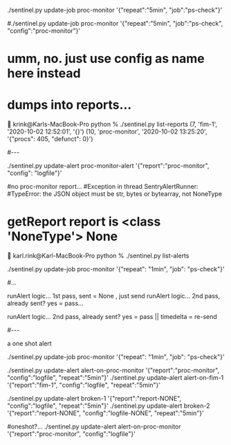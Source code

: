 
./sentinel.py update-job proc-monitor '{"repeat":"5min", "job":"ps-check"}'

#./sentinel.py update-job proc-monitor '{"repeat":"5min", "job":"ps-check", "config":"proc-monitor"}'
#  umm, no.  just use config as name here instead


# dumps into reports...
🎃 krink@Karls-MacBook-Pro python % ./sentinel.py list-reports
(7, 'fim-1', '2020-10-02 12:52:01', '{}')
(10, 'proc-monitor', '2020-10-02 13:25:20', '{"procs": 405, "defunct": 0}')


#---


./sentinel.py update-alert proc-monitor-alert '{"report":"proc-monitor", "config": "logfile"}' 

#no proc-monitor report...
#Exception in thread SentryAlertRunner:
#TypeError: the JSON object must be str, bytes or bytearray, not NoneType
# getReport report is <class 'NoneType'> None

🎃 karl.rink@Karl-MacBook-Pro python % ./sentinel.py list-alerts



./sentinel.py update-job proc-monitor '{"repeat": "1min", "job": "ps-check"}' 


#...




runAlert logic...  1st pass, sent = None , just send
runAlert logic...  2nd pass, already sent? yes = pass...

runAlert logic...  2nd pass, already sent? yes = pass || timedelta = re-send


#---

a one shot alert

./sentinel.py update-job proc-monitor '{"repeat": "1min", "job": "ps-check"}'



./sentinel.py update-alert alert-on-proc-monitor '{"report":"proc-monitor", "config":"logfile", "repeat":"5min"}'
./sentinel.py update-alert alert-on-fim-1 '{"report":"fim-1", "config":"logfile", "repeat":"5min"}'

./sentinel.py update-alert broken-1 '{"report":"report-NONE", "config":"logfile", "repeat":"5min"}'
./sentinel.py update-alert broken-2 '{"report":"report-NONE", "config":"logfile-NONE", "repeat":"5min"}'

#oneshot?...
./sentinel.py update-alert alert-on-proc-monitor '{"report":"proc-monitor", "config":"logfile"}'



#


